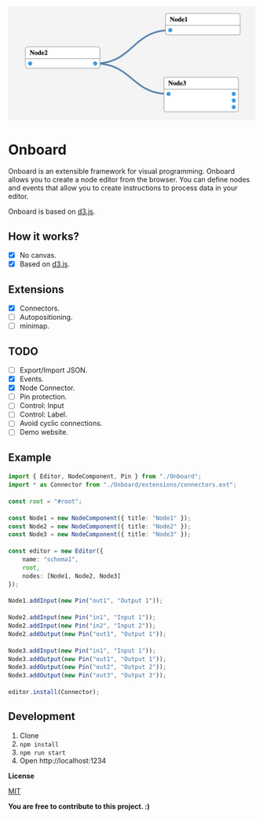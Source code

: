 ![](./demo.png)

# **Onboard**

Onboard is an extensible framework for visual programming. Onboard allows you to create a node editor from the browser. You can define nodes and events that allow you to create instructions to process data in your editor.

Onboard is based on [d3.js](https://d3js.org/).

## How it works?

- [x] No canvas.
- [x] Based on [d3.js](https://d3js.org/).

## Extensions

- [x] Connectors.
- [ ] Autopositioning.
- [ ] minimap.

## TODO

- [ ] Export/Import JSON.
- [x] Events.
- [x] Node Connector.
- [ ] Pin protection.
- [ ] Control: Input
- [ ] Control: Label.
- [ ] Avoid cyclic connections.
- [ ] Demo website.

## Example

```ts
import { Editor, NodeComponent, Pin } from "./Onboard";
import * as Connector from "./Onboard/extensions/connectors.ext";

const root = "#root";

const Node1 = new NodeComponent({ title: "Node1" });
const Node2 = new NodeComponent({ title: "Node2" });
const Node3 = new NodeComponent({ title: "Node3" });

const editor = new Editor({
    name: "schema1",
    root,
    nodes: [Node1, Node2, Node3]
});

Node1.addInput(new Pin("out1", "Output 1"));

Node2.addInput(new Pin("in1", "Input 1"));
Node2.addInput(new Pin("in2", "Input 2"));
Node2.addOutput(new Pin("out1", "Output 1"));

Node3.addInput(new Pin("in1", "Input 1"));
Node3.addOutput(new Pin("out1", "Output 1"));
Node3.addOutput(new Pin("out2", "Output 2"));
Node3.addOutput(new Pin("out3", "Output 3"));

editor.install(Connector);
```

## Development

1. Clone
2. `npm install`
3. `npm run start`
4. Open http://localhost:1234

**License**

[MIT](./LICENSE)

**You are free to contribute to this project. :)**